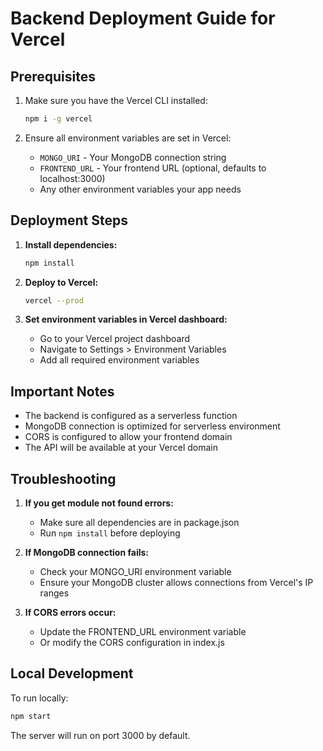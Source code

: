 # Backend Deployment Guide for Vercel

## Prerequisites

1. Make sure you have the Vercel CLI installed:
   ```bash
   npm i -g vercel
   ```

2. Ensure all environment variables are set in Vercel:
   - `MONGO_URI` - Your MongoDB connection string
   - `FRONTEND_URL` - Your frontend URL (optional, defaults to localhost:3000)
   - Any other environment variables your app needs

## Deployment Steps

1. **Install dependencies:**
   ```bash
   npm install
   ```

2. **Deploy to Vercel:**
   ```bash
   vercel --prod
   ```

3. **Set environment variables in Vercel dashboard:**
   - Go to your Vercel project dashboard
   - Navigate to Settings > Environment Variables
   - Add all required environment variables

## Important Notes

- The backend is configured as a serverless function
- MongoDB connection is optimized for serverless environment
- CORS is configured to allow your frontend domain
- The API will be available at your Vercel domain

## Troubleshooting

1. **If you get module not found errors:**
   - Make sure all dependencies are in package.json
   - Run `npm install` before deploying

2. **If MongoDB connection fails:**
   - Check your MONGO_URI environment variable
   - Ensure your MongoDB cluster allows connections from Vercel's IP ranges

3. **If CORS errors occur:**
   - Update the FRONTEND_URL environment variable
   - Or modify the CORS configuration in index.js

## Local Development

To run locally:
```bash
npm start
```

The server will run on port 3000 by default. 